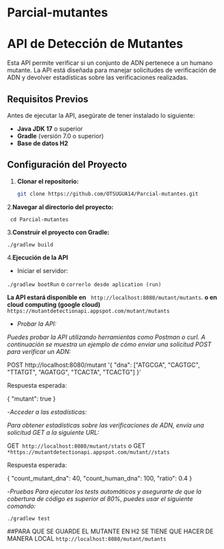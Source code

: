 # Parcial-mutantes
# API de Detección de Mutantes

Esta API permite verificar si un conjunto de ADN pertenece a un humano mutante. La API está diseñada para manejar solicitudes de verificación de ADN y devolver estadísticas sobre las verificaciones realizadas.

## Requisitos Previos

Antes de ejecutar la API, asegúrate de tener instalado lo siguiente:

- **Java JDK 17** o superior
- **Gradle** (versión 7.0 o superior)
- **Base de datos H2**

## Configuración del Proyecto

1. **Clonar el repositorio:**

   ```bash
   git clone https://github.com/OTSUGUA14/Parcial-mutantes.git

2.**Navegar al directorio del proyecto:**

``
      cd Parcial-mutantes``

3.**Construir el proyecto con Gradle:**

``./gradlew build``


4.**Ejecución de la API**
- Iniciar el servidor:

``./gradlew bootRun``
o
``correrlo desde aplication (run)``

**La API estará disponible en**
`` http://localhost:8080/mutant/mutants``.
**o en cloud computing (google cloud)**
``https://mutantdetectionapi.appspot.com/mutant/mutants``

- *Probar la API:*

*Puedes probar la API utilizando herramientas como Postman o curl. A continuación se muestra un ejemplo de cómo enviar una solicitud POST para verificar un ADN:*

POST http://localhost:8080/mutant '{ "dna": ["ATGCGA", "CAGTGC", "TTATGT", "AGATGG", "TCACTA", "TCACTG"] }'

Respuesta esperada:

{ "mutant": true }

-*Acceder a las estadísticas:*

*Para obtener estadísticas sobre las verificaciones de ADN, envía una solicitud GET a la siguiente URL:*

GET`` http://localhost:8080/mutant/stats``
o
GET ``*https://mutantdetectionapi.appspot.com/mutant//stats``


Respuesta esperada:

{ "count_mutant_dna": 40, "count_human_dna": 100, "ratio": 0.4 }

-*Pruebas*
*Para ejecutar los tests automáticos y asegurarte de que la cobertura de código es superior al 80%, puedes usar el siguiente comando:*

``./gradlew test``

##PARA QUE SE GUARDE EL MUTANTE EN H2 SE TIENE QUE HACER DE MANERA LOCAL
``http://localhost:8080/mutant/mutants``
